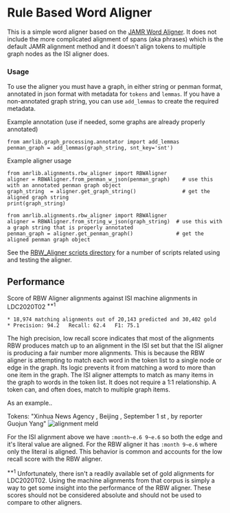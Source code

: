 # Rule Based Word Aligner

This is a simple word aligner based on the [JAMR Word Aligner](https://github.com/jflanigan/jamr/blob/Semeval-2016/src/AlignWords.scala).
It does not include the more complicated alignment of spans (aka phrases) which is the default JAMR
alignment method and it doesn't align tokens to multiple graph nodes as the ISI aligner does.

### Usage
To use the aligner you must have a graph, in either string or penman format, annotated in json format
with metadata for `tokens` and `lemmas`.  If you have a non-annotated graph string, you can use
`add_lemmas` to create the required metadata.

Example annotation (use if needed, some graphs are already properly annotated)
```
from amrlib.graph_processing.annotator import add_lemmas
penman_graph = add_lemmas(graph_string, snt_key='snt')
```

Example aligner usage
```
from amrlib.alignments.rbw_aligner import RBWAligner
aligner = RBWAligner.from_penman_w_json(penman_graph)    # use this with an annotated penman graph object
graph_string  = aligner.get_graph_string()               # get the aligned graph string
print(graph_string)
```
```
from amrlib.alignments.rbw_aligner import RBWAligner
aligner = RBWAligner.from_string_w_json(graph_string)  # use this with a graph string that is properly annotated
penman_graph = aligner.get_penman_graph()              # get the aligned penman graph object
```

See the [RBW_Aligner scripts directory](https://github.com/bjascob/amrlib/tree/master/scripts/60_RBW_Aligner)
for a number of scripts related using and testing the aligner.



## Performance
Score of RBW Aligner alignments against ISI machine alignments in LDC2020T02 <sup>**1</sup>
```
* 18,974 matching alignments out of 20,143 predicted and 30,402 gold
* Precision: 94.2   Recall: 62.4   F1: 75.1
```

The high precision, low recall score indicates that most of the alignments RBW produces match up to an
alignment in the ISI set but that the ISI aligner is producing a fair number more alignments.  This is
because the RBW aligner is attempting to match each word in the token list to a single node or edge in the graph. Its logic prevents it from matching a word to more than one item in the graph.  The ISI aligner attempts to match as many items in the graph to words in the token list.  It does not require
a 1:1 relationship.  A token can, and often does, match to multiple graph items.

As an example..

Tokens: "Xinhua News Agency , Beijing , September 1 st , by reporter Guojun Yang"
![alignment meld](https://github.com/bjascob/amrlib/raw/master/docs/images/rbw_vs_isi_alignments_example01.png)
<!--- docs/images/rbw_vs_isi_alignments_example01.png--->
<!--- https://github.com/bjascob/amrlib/raw/master/docs/images/rbw_vs_isi_alignments_example01.png --->

For the ISI alignment above we have `:month~e.6 9~e.6` so both the edge and it's literal value are aligned.
For the RBW aligner it has `:month 9~e.6` where only the literal is aligned.  This behavior is common
and accounts for the low recall score with the RBW aligner.

<sup>**1</sup>
Unfortunately, there isn't a readily available set of gold alignments for LDC2020T02.  Using the machine alignments
from that corpus is simply a way to get some insight into the performance of the RBW aligner.  These scores should not
be considered absolute and should not be used to compare to other aligners.
